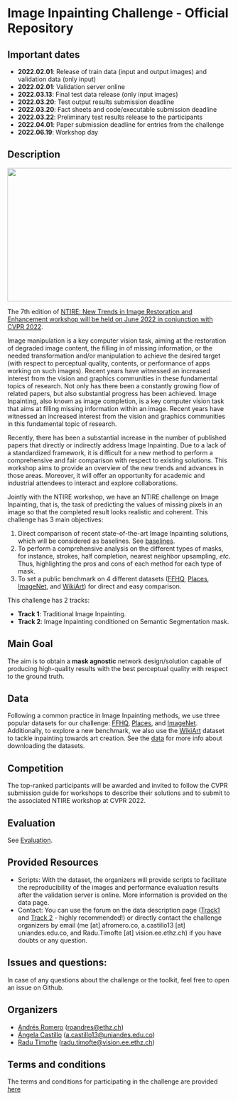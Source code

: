 # Image Inpainting Challenge - Official Repository

## Important dates
- **2022.02.01**: Release of train data (input and output images) and validation data (only input)
- **2022.02.01**: Validation server online
- **2022.03.13**: Final test data release (only input images)
- **2022.03.20**: Test output results submission deadline
- **2022.03.20**: Fact sheets and code/executable submission deadline
- **2022.03.22**: Preliminary test results release to the participants
- **2022.04.01**: Paper submission deadline for entries from the challenge
- **2022.06.19**: Workshop day

## Description

<img src="https://data.vision.ee.ethz.ch/cvl/ntire22/assets/img/backgrounds/bg5.jpg" width=1000 height=300/>

The 7th edition of [NTIRE: New Trends in Image Restoration and Enhancement workshop will be held on June 2022 in conjunction with CVPR 2022](https://data.vision.ee.ethz.ch/cvl/ntire22).

Image manipulation is a key computer vision task, aiming at the restoration of degraded image content, the filling in of missing information, or the needed transformation and/or manipulation to achieve the desired target (with respect to perceptual quality, contents, or performance of apps working on such images). Recent years have witnessed an increased interest from the vision and graphics communities in these fundamental topics of research. Not only has there been a constantly growing flow of related papers, but also substantial progress has been achieved.
Image Inpainting, also known as image completion, is a key computer vision task that aims at filling missing information within an image. Recent years have witnessed an increased interest from the vision and graphics communities in this fundamental topic of research.

Recently, there has been a substantial increase in the number of published papers that directly or indirectly address Image Inpainting. Due to a lack of a standardized framework, it is difficult for a new method to perform a comprehensive and fair comparison with respect to existing solutions.
This workshop aims to provide an overview of the new trends and advances in those areas. Moreover, it will offer an opportunity for academic and industrial attendees to interact and explore collaborations.

Jointly with the NTIRE workshop, we have an NTIRE challenge on Image Inpainting, that is, the task of predicting the values of missing pixels in an image so that the completed result looks realistic and coherent. This challenge has 3 main objectives:

1. Direct comparison of recent state-of-the-art Image Inpainting solutions, which will be considered as baselines. See [baselines](baselines/).
2. To perform a comprehensive analysis on the different types of masks, for instance, strokes, half completion, nearest neighbor upsampling, *etc*. Thus, highlighting the pros and cons of each method for each type of mask.
3. To set a public benchmark on 4 different datasets ([FFHQ](https://github.com/NVlabs/ffhq-dataset), [Places](http://places2.csail.mit.edu), [ImageNet](https://www.image-net.org/challenges/LSVRC/2012/index.php#), and [WikiArt](https://www.kaggle.com/c/painter-by-numbers/data)) for direct and easy comparison.

This challenge has 2 tracks:
- **Track 1**: Traditional Image Inpainting.
- **Track 2**: Image Inpainting conditioned on Semantic Segmentation mask.


## Main Goal
The aim is to obtain a **mask agnostic** network design/solution capable of producing high-quality results with the best perceptual quality with respect to the ground truth.

## Data
Following a common practice in Image Inpainting methods, we use three popular datasets for our challenge: [FFHQ](https://github.com/NVlabs/ffhq-dataset), [Places](http://places2.csail.mit.edu), and [ImageNet](https://www.image-net.org/challenges/LSVRC/2012/index.php#). Additionally, to explore a new benchmark, we also use the [WikiArt](https://www.kaggle.com/c/painter-by-numbers/data) dataset to tackle inpainting towards art creation. See the [data](data/) for more info about downloading the datasets.

## Competition
The top-ranked participants will be awarded and invited to follow the CVPR submission guide for workshops to describe their solutions and to submit to the associated NTIRE workshop at CVPR 2022.

## Evaluation
See [Evaluation](evaluation).

## Provided Resources
- Scripts: With the dataset, the organizers will provide scripts to facilitate the reproducibility of the images and performance evaluation results after the validation server is online. More information is provided on the data page.
- Contact: You can use the forum on the data description page ([Track1](https://codalab.lisn.upsaclay.fr/competitions/1607) and [Track 2](https://codalab.lisn.upsaclay.fr/competitions/1608) - highly recommended!) or directly contact the challenge organizers by email (me [at] afromero.co, a.castillo13 [at] uniandes.edu.co, and Radu.Timofte [at] vision.ee.ethz.ch) if you have doubts or any question.

## Issues and questions: 
In case of any questions about the challenge or the toolkit, feel free to open an issue on Github.

## Organizers
* [Andrés Romero](https://afromero.co) (roandres@ethz.ch)
* [Ángela Castillo](https://angelacast135.github.io/) (a.castillo13@uniandes.edu.co)
* [Radu Timofte](http://people.ee.ethz.ch/~timofter/) (radu.timofte@vision.ee.ethz.ch)

## Terms and conditions
The terms and conditions for participating in the challenge are provided [here](terms_and_conditions.md)
